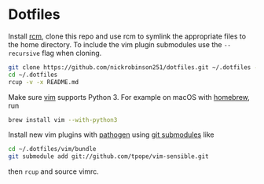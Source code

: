 # Dotfiles

Install [rcm](https://github.com/thoughtbot/rcm#installation), clone this repo and use rcm to symlink the appropriate files to the home directory.
To include the vim plugin submodules use the `--recursive` flag when cloning.

```sh
git clone https://github.com/nickrobinson251/dotfiles.git ~/.dotfiles --recursive
cd ~/.dotfiles
rcup -v -x README.md
```

Make sure [vim](http://www.vim.org/) supports Python 3. For example on macOS with [homebrew](https://brew.sh/), run

```sh
brew install vim --with-python3
```

Install new vim plugins with [pathogen](https://github.com/tpope/vim-pathogen) using [git submodules](https://git-scm.com/book/en/v2/Git-Tools-Submodules) like
```sh
cd ~/.dotfiles/vim/bundle
git submodule add git://github.com/tpope/vim-sensible.git
```
then `rcup` and source vimrc.
